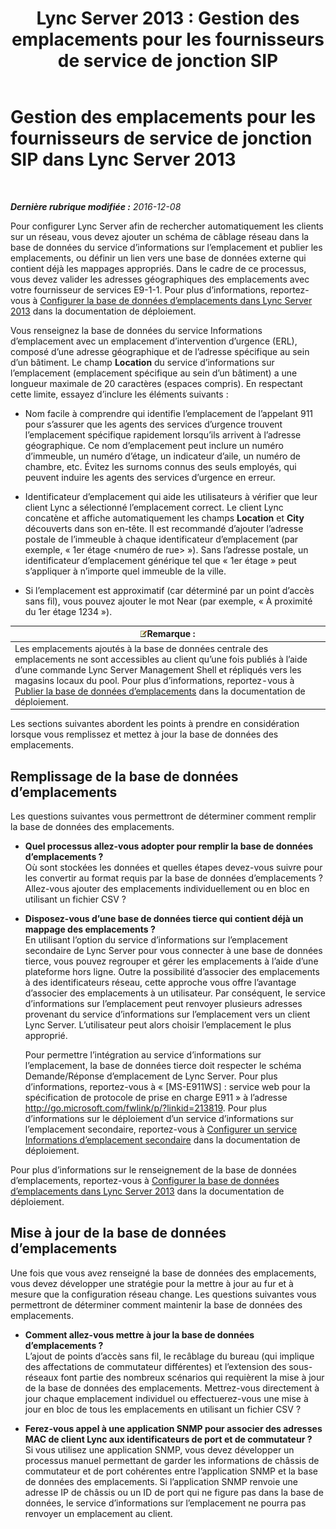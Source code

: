 ﻿---
title: 'Lync Server 2013 : Gestion des emplacements pour les fournisseurs de service de jonction SIP'
TOCTitle: Gestion des emplacements pour les fournisseurs de service de jonction SIP
ms:assetid: d9b33b56-66c2-4dee-b056-faaf98925bf2
ms:mtpsurl: https://technet.microsoft.com/fr-fr/library/Gg398959(v=OCS.15)
ms:contentKeyID: 49299046
ms.date: 12/10/2016
mtps_version: v=OCS.15
ms.translationtype: HT
---

# Gestion des emplacements pour les fournisseurs de service de jonction SIP dans Lync Server 2013

 

_**Dernière rubrique modifiée :** 2016-12-08_

Pour configurer Lync Server afin de rechercher automatiquement les clients sur un réseau, vous devez ajouter un schéma de câblage réseau dans la base de données du service d’informations sur l’emplacement et publier les emplacements, ou définir un lien vers une base de données externe qui contient déjà les mappages appropriés. Dans le cadre de ce processus, vous devez valider les adresses géographiques des emplacements avec votre fournisseur de services E9-1-1. Pour plus d’informations, reportez-vous à [Configurer la base de données d’emplacements dans Lync Server 2013](lync-server-2013-configure-the-location-database.md) dans la documentation de déploiement.

Vous renseignez la base de données du service Informations d’emplacement avec un emplacement d’intervention d’urgence (ERL), composé d’une adresse géographique et de l’adresse spécifique au sein d’un bâtiment. Le champ **Location** du service d’informations sur l’emplacement (emplacement spécifique au sein d’un bâtiment) a une longueur maximale de 20 caractères (espaces compris). En respectant cette limite, essayez d’inclure les éléments suivants :

  - Nom facile à comprendre qui identifie l’emplacement de l’appelant 911 pour s’assurer que les agents des services d’urgence trouvent l’emplacement spécifique rapidement lorsqu’ils arrivent à l’adresse géographique. Ce nom d’emplacement peut inclure un numéro d’immeuble, un numéro d’étage, un indicateur d’aile, un numéro de chambre, etc. Évitez les surnoms connus des seuls employés, qui peuvent induire les agents des services d’urgence en erreur.

  - Identificateur d’emplacement qui aide les utilisateurs à vérifier que leur client Lync a sélectionné l’emplacement correct. Le client Lync concatène et affiche automatiquement les champs **Location** et **City** découverts dans son en-tête. Il est recommandé d’ajouter l’adresse postale de l’immeuble à chaque identificateur d’emplacement (par exemple, « 1er étage \<numéro de rue\> »). Sans l’adresse postale, un identificateur d’emplacement générique tel que « 1er étage » peut s’appliquer à n’importe quel immeuble de la ville.

  - Si l’emplacement est approximatif (car déterminé par un point d’accès sans fil), vous pouvez ajouter le mot Near (par exemple, « À proximité du 1er étage 1234 »).

<table>
<thead>
<tr class="header">
<th><img src="images/Gg398920.note(OCS.15).gif" title="note" alt="note" />Remarque :</th>
</tr>
</thead>
<tbody>
<tr class="odd">
<td>Les emplacements ajoutés à la base de données centrale des emplacements ne sont accessibles au client qu’une fois publiés à l’aide d’une commande Lync Server Management Shell et répliqués vers les magasins locaux du pool. Pour plus d’informations, reportez-vous à <a href="lync-server-2013-publish-the-location-database.md">Publier la base de données d’emplacements</a> dans la documentation de déploiement.</td>
</tr>
</tbody>
</table>


Les sections suivantes abordent les points à prendre en considération lorsque vous remplissez et mettez à jour la base de données des emplacements.

## Remplissage de la base de données d’emplacements

Les questions suivantes vous permettront de déterminer comment remplir la base de données des emplacements.

  - **Quel processus allez-vous adopter pour remplir la base de données d’emplacements ?**  
    Où sont stockées les données et quelles étapes devez-vous suivre pour les convertir au format requis par la base de données d’emplacements ? Allez-vous ajouter des emplacements individuellement ou en bloc en utilisant un fichier CSV ?

<!-- end list -->

  - **Disposez-vous d’une base de données tierce qui contient déjà un mappage des emplacements ?**  
    En utilisant l’option du service d’informations sur l’emplacement secondaire de Lync Server pour vous connecter à une base de données tierce, vous pouvez regrouper et gérer les emplacements à l’aide d’une plateforme hors ligne. Outre la possibilité d’associer des emplacements à des identificateurs réseau, cette approche vous offre l’avantage d’associer des emplacements à un utilisateur. Par conséquent, le service d’informations sur l’emplacement peut renvoyer plusieurs adresses provenant du service d’informations sur l’emplacement vers un client Lync Server. L’utilisateur peut alors choisir l’emplacement le plus approprié.
    
    Pour permettre l’intégration au service d’informations sur l’emplacement, la base de données tierce doit respecter le schéma Demande/Réponse d’emplacement de Lync Server. Pour plus d’informations, reportez-vous à « \[MS-E911WS\] : service web pour la spécification de protocole de prise en charge E911 » à l’adresse <http://go.microsoft.com/fwlink/p/?linkid=213819>. Pour plus d’informations sur le déploiement d’un service d’informations sur l’emplacement secondaire, reportez-vous à [Configurer un service Informations d’emplacement secondaire](lync-server-2013-configure-a-secondary-location-information-service.md) dans la documentation de déploiement.

Pour plus d’informations sur le renseignement de la base de données d’emplacements, reportez-vous à [Configurer la base de données d’emplacements dans Lync Server 2013](lync-server-2013-configure-the-location-database.md) dans la documentation de déploiement.

## Mise à jour de la base de données d’emplacements

Une fois que vous avez renseigné la base de données des emplacements, vous devez développer une stratégie pour la mettre à jour au fur et à mesure que la configuration réseau change. Les questions suivantes vous permettront de déterminer comment maintenir la base de données des emplacements.

  - **Comment allez-vous mettre à jour la base de données d’emplacements ?**  
    L’ajout de points d’accès sans fil, le recâblage du bureau (qui implique des affectations de commutateur différentes) et l’extension des sous-réseaux font partie des nombreux scénarios qui requièrent la mise à jour de la base de données des emplacements. Mettrez-vous directement à jour chaque emplacement individuel ou effectuerez-vous une mise à jour en bloc de tous les emplacements en utilisant un fichier CSV ?

<!-- end list -->

  - **Ferez-vous appel à une application SNMP pour associer des adresses MAC de client Lync aux identificateurs de port et de commutateur ?**  
    Si vous utilisez une application SNMP, vous devez développer un processus manuel permettant de garder les informations de châssis de commutateur et de port cohérentes entre l’application SNMP et la base de données des emplacements. Si l’application SNMP renvoie une adresse IP de châssis ou un ID de port qui ne figure pas dans la base de données, le service d’informations sur l’emplacement ne pourra pas renvoyer un emplacement au client.

